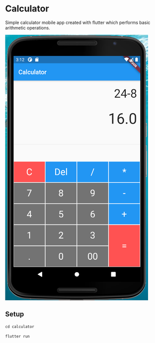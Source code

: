 # Calculator
Simple calculator mobile app created with flutter which performs basic arithmetic operations.

![Calculator](./mob.PNG)

## Setup
`cd calculator`

`flutter run`

